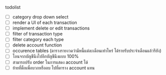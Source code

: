 todolist
- [ ] category drop down select
- [ ] render a UI of each transaction
- [ ] implement delete or edit transactions
- [ ] filter of transaction type
- [ ] filter category each type
- [ ] delete account function
- [ ] occurence tables (ตารางรายงวดว่ามีหนี้แต่ละเดือนเท่าไหร่ ได้รายรับประจำเดือนแล้วรึยัง)
- [ ] โอนจากบัญชีนึงไปอีกบัญชีนึงแบบ 100%
- [ ] สามารถปรับ order ในการแสดง account ได้
- [ ] ย้ายที่ติ้กเพื่อบวกหรือลบ ไปที่ตาราง account แทน

